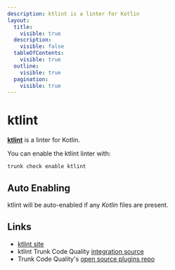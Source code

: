```yaml
---
description: ktlint is a linter for Kotlin
layout:
  title:
    visible: true
  description:
    visible: false
  tableOfContents:
    visible: true
  outline:
    visible: true
  pagination:
    visible: true
---
```


# ktlint

[**ktlint**](https://github.com/pinterest/ktlint#readme) is a linter for Kotlin.

You can enable the ktlint linter with:

```shell
trunk check enable ktlint
```

## Auto Enabling

ktlint will be auto-enabled if any _Kotlin_ files are present.

## Links

* [ktlint site](https://github.com/pinterest/ktlint#readme)
* ktlint Trunk Code Quality [integration source](https://github.com/trunk-io/plugins/tree/main/linters/ktlint)
* Trunk Code Quality's [open source plugins repo](https://github.com/trunk-io/plugins/tree/main)
